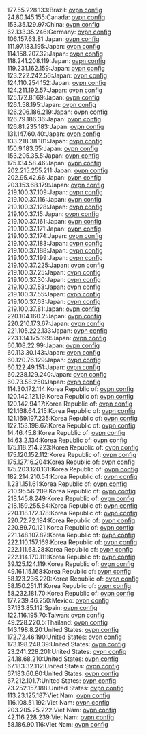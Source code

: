 177.55.228.133:Brazil: [ovpn config](vpn/177_55_228_133.ovpn)  
24.80.145.155:Canada: [ovpn config](vpn/24_80_145_155.ovpn)  
153.35.129.97:China: [ovpn config](vpn/153_35_129_97.ovpn)  
62.133.35.246:Germany: [ovpn config](vpn/62_133_35_246.ovpn)  
106.157.63.81:Japan: [ovpn config](vpn/106_157_63_81.ovpn)  
111.97.183.195:Japan: [ovpn config](vpn/111_97_183_195.ovpn)  
114.158.207.32:Japan: [ovpn config](vpn/114_158_207_32.ovpn)  
118.241.208.119:Japan: [ovpn config](vpn/118_241_208_119.ovpn)  
119.231.162.159:Japan: [ovpn config](vpn/119_231_162_159.ovpn)  
123.222.242.56:Japan: [ovpn config](vpn/123_222_242_56.ovpn)  
124.110.254.152:Japan: [ovpn config](vpn/124_110_254_152.ovpn)  
124.211.192.57:Japan: [ovpn config](vpn/124_211_192_57.ovpn)  
125.172.8.169:Japan: [ovpn config](vpn/125_172_8_169.ovpn)  
126.1.58.195:Japan: [ovpn config](vpn/126_1_58_195.ovpn)  
126.206.186.219:Japan: [ovpn config](vpn/126_206_186_219.ovpn)  
126.79.186.36:Japan: [ovpn config](vpn/126_79_186_36.ovpn)  
126.81.235.183:Japan: [ovpn config](vpn/126_81_235_183.ovpn)  
131.147.60.40:Japan: [ovpn config](vpn/131_147_60_40.ovpn)  
133.218.38.181:Japan: [ovpn config](vpn/133_218_38_181.ovpn)  
150.9.183.65:Japan: [ovpn config](vpn/150_9_183_65.ovpn)  
153.205.35.5:Japan: [ovpn config](vpn/153_205_35_5.ovpn)  
175.134.58.46:Japan: [ovpn config](vpn/175_134_58_46.ovpn)  
202.215.255.211:Japan: [ovpn config](vpn/202_215_255_211.ovpn)  
202.95.42.66:Japan: [ovpn config](vpn/202_95_42_66.ovpn)  
203.153.68.179:Japan: [ovpn config](vpn/203_153_68_179.ovpn)  
219.100.37.109:Japan: [ovpn config](vpn/219_100_37_109.ovpn)  
219.100.37.116:Japan: [ovpn config](vpn/219_100_37_116.ovpn)  
219.100.37.128:Japan: [ovpn config](vpn/219_100_37_128.ovpn)  
219.100.37.15:Japan: [ovpn config](vpn/219_100_37_15.ovpn)  
219.100.37.161:Japan: [ovpn config](vpn/219_100_37_161.ovpn)  
219.100.37.171:Japan: [ovpn config](vpn/219_100_37_171.ovpn)  
219.100.37.174:Japan: [ovpn config](vpn/219_100_37_174.ovpn)  
219.100.37.183:Japan: [ovpn config](vpn/219_100_37_183.ovpn)  
219.100.37.188:Japan: [ovpn config](vpn/219_100_37_188.ovpn)  
219.100.37.199:Japan: [ovpn config](vpn/219_100_37_199.ovpn)  
219.100.37.225:Japan: [ovpn config](vpn/219_100_37_225.ovpn)  
219.100.37.25:Japan: [ovpn config](vpn/219_100_37_25.ovpn)  
219.100.37.30:Japan: [ovpn config](vpn/219_100_37_30.ovpn)  
219.100.37.53:Japan: [ovpn config](vpn/219_100_37_53.ovpn)  
219.100.37.55:Japan: [ovpn config](vpn/219_100_37_55.ovpn)  
219.100.37.63:Japan: [ovpn config](vpn/219_100_37_63.ovpn)  
219.100.37.81:Japan: [ovpn config](vpn/219_100_37_81.ovpn)  
220.104.160.2:Japan: [ovpn config](vpn/220_104_160_2.ovpn)  
220.210.173.67:Japan: [ovpn config](vpn/220_210_173_67.ovpn)  
221.105.222.133:Japan: [ovpn config](vpn/221_105_222_133.ovpn)  
223.134.175.199:Japan: [ovpn config](vpn/223_134_175_199.ovpn)  
60.108.22.99:Japan: [ovpn config](vpn/60_108_22_99.ovpn)  
60.113.30.143:Japan: [ovpn config](vpn/60_113_30_143.ovpn)  
60.120.76.129:Japan: [ovpn config](vpn/60_120_76_129.ovpn)  
60.122.49.151:Japan: [ovpn config](vpn/60_122_49_151.ovpn)  
60.238.129.240:Japan: [ovpn config](vpn/60_238_129_240.ovpn)  
60.73.58.250:Japan: [ovpn config](vpn/60_73_58_250.ovpn)  
114.30.172.114:Korea Republic of: [ovpn config](vpn/114_30_172_114.ovpn)  
120.142.121.19:Korea Republic of: [ovpn config](vpn/120_142_121_19.ovpn)  
120.142.94.17:Korea Republic of: [ovpn config](vpn/120_142_94_17.ovpn)  
121.168.64.215:Korea Republic of: [ovpn config](vpn/121_168_64_215.ovpn)  
121.169.197.235:Korea Republic of: [ovpn config](vpn/121_169_197_235.ovpn)  
122.153.198.67:Korea Republic of: [ovpn config](vpn/122_153_198_67.ovpn)  
14.46.45.8:Korea Republic of: [ovpn config](vpn/14_46_45_8.ovpn)  
14.63.2.134:Korea Republic of: [ovpn config](vpn/14_63_2_134.ovpn)  
175.118.214.223:Korea Republic of: [ovpn config](vpn/175_118_214_223.ovpn)  
175.120.152.112:Korea Republic of: [ovpn config](vpn/175_120_152_112.ovpn)  
175.127.16.204:Korea Republic of: [ovpn config](vpn/175_127_16_204.ovpn)  
175.203.120.131:Korea Republic of: [ovpn config](vpn/175_203_120_131.ovpn)  
182.214.210.54:Korea Republic of: [ovpn config](vpn/182_214_210_54.ovpn)  
1.231.151.61:Korea Republic of: [ovpn config](vpn/1_231_151_61.ovpn)  
210.95.56.209:Korea Republic of: [ovpn config](vpn/210_95_56_209.ovpn)  
218.145.8.249:Korea Republic of: [ovpn config](vpn/218_145_8_249.ovpn)  
218.159.255.84:Korea Republic of: [ovpn config](vpn/218_159_255_84.ovpn)  
220.118.172.178:Korea Republic of: [ovpn config](vpn/220_118_172_178.ovpn)  
220.72.72.194:Korea Republic of: [ovpn config](vpn/220_72_72_194.ovpn)  
220.89.70.121:Korea Republic of: [ovpn config](vpn/220_89_70_121.ovpn)  
221.148.107.82:Korea Republic of: [ovpn config](vpn/221_148_107_82.ovpn)  
222.110.157.169:Korea Republic of: [ovpn config](vpn/222_110_157_169.ovpn)  
222.111.63.28:Korea Republic of: [ovpn config](vpn/222_111_63_28.ovpn)  
222.114.170.111:Korea Republic of: [ovpn config](vpn/222_114_170_111.ovpn)  
39.125.124.119:Korea Republic of: [ovpn config](vpn/39_125_124_119.ovpn)  
49.161.15.168:Korea Republic of: [ovpn config](vpn/49_161_15_168.ovpn)  
58.123.236.220:Korea Republic of: [ovpn config](vpn/58_123_236_220.ovpn)  
58.150.251.11:Korea Republic of: [ovpn config](vpn/58_150_251_11.ovpn)  
58.232.181.70:Korea Republic of: [ovpn config](vpn/58_232_181_70.ovpn)  
177.239.46.250:Mexico: [ovpn config](vpn/177_239_46_250.ovpn)  
37.133.85.112:Spain: [ovpn config](vpn/37_133_85_112.ovpn)  
122.116.195.70:Taiwan: [ovpn config](vpn/122_116_195_70.ovpn)  
49.228.220.5:Thailand: [ovpn config](vpn/49_228_220_5.ovpn)  
143.198.8.20:United States: [ovpn config](vpn/143_198_8_20.ovpn)  
172.72.46.190:United States: [ovpn config](vpn/172_72_46_190.ovpn)  
173.198.248.39:United States: [ovpn config](vpn/173_198_248_39.ovpn)  
23.241.228.201:United States: [ovpn config](vpn/23_241_228_201.ovpn)  
24.18.68.210:United States: [ovpn config](vpn/24_18_68_210.ovpn)  
67.183.32.112:United States: [ovpn config](vpn/67_183_32_112.ovpn)  
67.183.60.80:United States: [ovpn config](vpn/67_183_60_80.ovpn)  
67.212.101.7:United States: [ovpn config](vpn/67_212_101_7.ovpn)  
73.252.157.188:United States: [ovpn config](vpn/73_252_157_188.ovpn)  
113.23.125.187:Viet Nam: [ovpn config](vpn/113_23_125_187.ovpn)  
116.108.51.192:Viet Nam: [ovpn config](vpn/116_108_51_192.ovpn)  
203.205.25.222:Viet Nam: [ovpn config](vpn/203_205_25_222.ovpn)  
42.116.228.239:Viet Nam: [ovpn config](vpn/42_116_228_239.ovpn)  
58.186.90.116:Viet Nam: [ovpn config](vpn/58_186_90_116.ovpn)  

